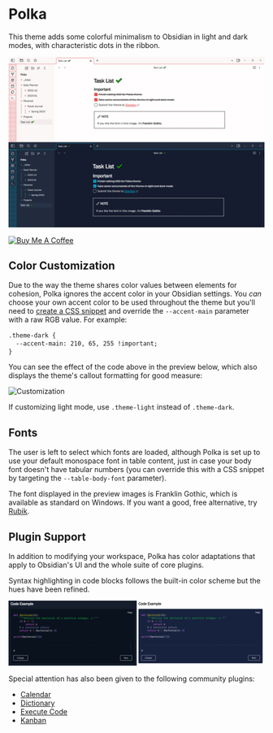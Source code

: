 # Polka

This theme adds some colorful minimalism to Obsidian in light and dark modes, with characteristic dots in the ribbon.

![Preview](polka.png)

<a href="https://www.buymeacoffee.com/callumhackett" target="_blank"><img src="https://cdn.buymeacoffee.com/buttons/v2/default-yellow.png" alt="Buy Me A Coffee" style="height: 60px !important;width: 217px !important;" ></a>

## Color Customization

Due to the way the theme shares color values between elements for cohesion, Polka ignores the accent color in your Obsidian settings. You *can* choose your own accent color to be used throughout the theme but you'll need to [create a CSS snippet](https://help.obsidian.md/Extending+Obsidian/CSS+snippets) and override the `--accent-main` parameter with a raw RGB value. For example:

```
.theme-dark {
  --accent-main: 210, 65, 255 !important;
}
```

You can see the effect of the code above in the preview below, which also displays the theme's callout formatting for good measure:

![Customization](color_customization.png)

If customizing light mode, use `.theme-light` instead of `.theme-dark`.

## Fonts

The user is left to select which fonts are loaded, although Polka is set up to use your default monospace font in table content, just in case your body font doesn't have tabular numbers (you can override this with a CSS snippet by targeting the `--table-body-font` parameter).

The font displayed in the preview images is Franklin Gothic, which is available as standard on Windows. If you want a good, free alternative, try [Rubik](https://fonts.google.com/specimen/Rubik).

## Plugin Support

In addition to modifying your workspace, Polka has color adaptations that apply to Obsidian's UI and the whole suite of core plugins.

Syntax highlighting in code blocks follows the built-in color scheme but the hues have been refined.

![Example](code_example.png)

Special attention has also been given to the following community plugins:

- [Calendar](https://github.com/liamcain/obsidian-calendar-plugin)
- [Dictionary](https://github.com/phibr0/obsidian-dictionary)
- [Execute Code](https://github.com/twibiral/obsidian-execute-code)
- [Kanban](https://github.com/mgmeyers/obsidian-kanban)
